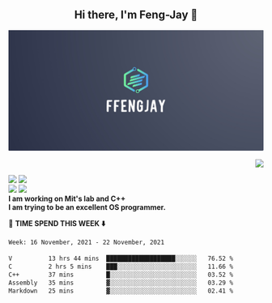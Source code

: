 <h2 align="center"> Hi there, I'm Feng-Jay 👋 </h2>  

![](https://github.com/Feng-Jay/DataStruct/blob/master/Image/1.png)  

<img align="right" src="https://github-readme-stats.vercel.app/api?username=Feng-Jay&show_icons=true&icon_color=CE1D2D&text_color=718096&bg_color=ffffff&hide_title=true" />


&emsp;

![](https://visitor-badge.glitch.me/badge?page_id=Feng-Jay.readme)
![](https://img.shields.io/badge/Concentrate-Cpp-blue)  
![](https://img.shields.io/badge/Rust-primer-orange)
![](https://img.shields.io/badge/Target-OS-9cf)  
**I am working on Mit's lab and C++**  
**I am trying to be an excellent OS programmer.**  


📘 **TIME SPEND THIS WEEK ⬇️**
<!--START_SECTION:waka-->
```text
Week: 16 November, 2021 - 22 November, 2021

V          13 hrs 44 mins  ███████████████████░░░░░░   76.52 % 
C          2 hrs 5 mins    ███░░░░░░░░░░░░░░░░░░░░░░   11.66 % 
C++        37 mins         █░░░░░░░░░░░░░░░░░░░░░░░░   03.52 % 
Assembly   35 mins         ▓░░░░░░░░░░░░░░░░░░░░░░░░   03.29 % 
Markdown   25 mins         ▓░░░░░░░░░░░░░░░░░░░░░░░░   02.41 % 
```
<!--END_SECTION:waka-->
